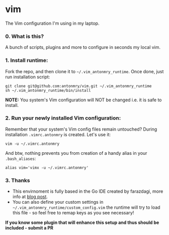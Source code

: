 # vim

The Vim configuration I'm using in my laptop.

### 0. What is this?

A bunch of scripts, plugins and more to configure in seconds my local vim.

### 1. Install runtime:

Fork the repo, and then clone it to `~/.vim_antonmry_runtime`. Once done, just run installation script:

    git clone git@github.com:antonmry/vim.git ~/.vim_antonmry_runtime
    sh ~/.vim_antonmry_runtime/bin/install

**NOTE:** You system's Vim configuration will NOT be changed i.e. it is safe to install.

### 2. Run your newly installed Vim configuration:

Remember that your system's Vim config files remain untouched? During installation `.vimrc.antonmry` is created. Let's use it:

    vim -u ~/.vimrc.antonmry

And btw, nothing prevents you from creation of a handy alias in your `.bash_aliases`:

    alias vim='vimx -u ~/.vimrc.antonmry'

### 3. Thanks

- This envirnoment is fully based in the Go IDE created by farazdagi, more info at [blog post](http://farazdagi.com/blog/2015/vim-as-golang-ide/).
- You can also define your custom settings in `~/.vim_antonmry_runtime/custom_config.vim` the runtime will try to load this file - so feel free to remap keys as you see necessary!

**If you know some plugin that will enhance this setup and thus should be included - submit a PR**
